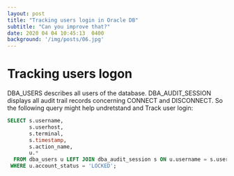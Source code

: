 ```yaml
---   
layout: post
title: "Tracking users login in Oracle DB"
subtitle: "Can you improve that?"
date: 2020 04 04 10:45:13  0400
background: '/img/posts/06.jpg'
---   
```


# Tracking users logon

DBA_USERS describes all users of the database.
DBA_AUDIT_SESSION displays all audit trail records concerning CONNECT and DISCONNECT.
So the following query might help undretstand and Track user login:

``` sql
SELECT s.username,
       s.userhost,
       s.terminal,
       s.timestamp,
       s.action_name,
       u.*
  FROM dba_users u LEFT JOIN dba_audit_session s ON u.username = s.username
 WHERE u.account_status = 'LOCKED';
 
```
